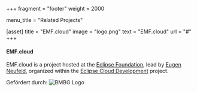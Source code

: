 +++
fragment = "footer"
weight = 2000

menu_title = "Related Projects"

[asset]
  title = "EMF.cloud"
  image = "logo.png"
  text = "EMF.cloud"
  url = "#"
+++

#### EMF.cloud

EMF.cloud is a project hosted at the [Eclipse Foundation](https://eclipse.org), lead by [Eugen Neufeld](https://projects.eclipse.org/projects/ecd.emfcloud/who), organized within the [Eclipse Cloud Development](https://projects.eclipse.org/projects/ecd) project.

Gefördert durch: ![BMBG Logo](images/BMBF_Logo.svg)
